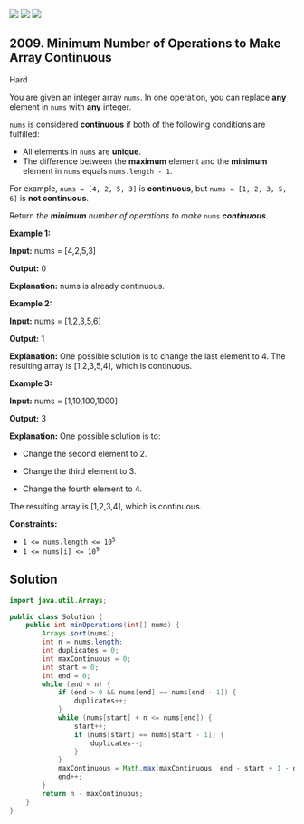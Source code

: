 [![](https://img.shields.io/github/stars/javadev/LeetCode-in-Java?label=Stars&style=flat-square)](https://github.com/javadev/LeetCode-in-Java)
[![](https://img.shields.io/github/forks/javadev/LeetCode-in-Java?label=Fork%20me%20on%20GitHub%20&style=flat-square)](https://github.com/javadev/LeetCode-in-Java/fork)
[![](https://img.shields.io/badge/-LeetCode%20in%20Kotlin-blue?style=flat-square)](https://github.com/javadev/LeetCode-in-Kotlin)

## 2009\. Minimum Number of Operations to Make Array Continuous

Hard

You are given an integer array `nums`. In one operation, you can replace **any** element in `nums` with **any** integer.

`nums` is considered **continuous** if both of the following conditions are fulfilled:

*   All elements in `nums` are **unique**.
*   The difference between the **maximum** element and the **minimum** element in `nums` equals `nums.length - 1`.

For example, `nums = [4, 2, 5, 3]` is **continuous**, but `nums = [1, 2, 3, 5, 6]` is **not continuous**.

Return _the **minimum** number of operations to make_ `nums` **_continuous_**.

**Example 1:**

**Input:** nums = [4,2,5,3]

**Output:** 0

**Explanation:** nums is already continuous.

**Example 2:**

**Input:** nums = [1,2,3,5,6]

**Output:** 1

**Explanation:** One possible solution is to change the last element to 4. The resulting array is [1,2,3,5,4], which is continuous.

**Example 3:**

**Input:** nums = [1,10,100,1000]

**Output:** 3

**Explanation:** One possible solution is to: 

- Change the second element to 2. 

- Change the third element to 3. 

- Change the fourth element to 4. 
  
The resulting array is [1,2,3,4], which is continuous.

**Constraints:**

*   <code>1 <= nums.length <= 10<sup>5</sup></code>
*   <code>1 <= nums[i] <= 10<sup>9</sup></code>

## Solution

```java
import java.util.Arrays;

public class Solution {
    public int minOperations(int[] nums) {
        Arrays.sort(nums);
        int n = nums.length;
        int duplicates = 0;
        int maxContinuous = 0;
        int start = 0;
        int end = 0;
        while (end < n) {
            if (end > 0 && nums[end] == nums[end - 1]) {
                duplicates++;
            }
            while (nums[start] + n <= nums[end]) {
                start++;
                if (nums[start] == nums[start - 1]) {
                    duplicates--;
                }
            }
            maxContinuous = Math.max(maxContinuous, end - start + 1 - duplicates);
            end++;
        }
        return n - maxContinuous;
    }
}
```